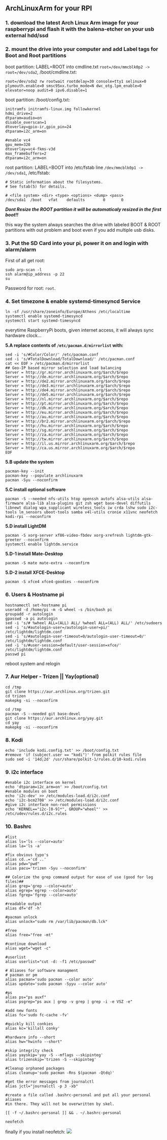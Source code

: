 ## ArchLinuxArm for your RPI

### 1. download the latest Arch Linux Arm image for your raspberrypi and flash it with the balena-etcher on your usb external hdd/ssd

### 2. mount the drive into your computer and add Label tags for Boot and Root partitions

boot partition: LABEL=ROOT into cmdline.txt `root=/dev/mmcblk0p2 -> root=/dev/sda2`, /boot/cmdline.txt:
```
root=/dev/sda2 rw rootwait rootdelay=30 console=tty1 selinux=0 plymouth.enable=0 smsc95xx.turbo_mode=N dwc_otg.lpm_enable=0 elevator=noop audit=0 ipv6.disable=1
```
boot partition: /boot/config.txt:
```
initramfs initramfs-linux.img followkernel
hdmi_drive=2
dtparam=audio=on
disable_overscan=1
dtoverlay=gpio-ir,gpio_pin=24
dtparam=i2c_arm=on

#enable vc4
gpu_mem=320
dtoverlay=vc4-fkms-v3d
max_framebuffers=2
dtparam=i2c_arm=on
```
root partition: LABEL=BOOT into /etc/fstab line `/dev/mmcblk0p1 -> /dev/sda1`, /etc/fstab:
```
# Static information about the filesystems.
# See fstab(5) for details.

# <file system> <dir> <type> <options> <dump> <pass>
/dev/sda1  /boot   vfat    defaults        0       0
```
***Dont Resize the ROOT partition it will be automaticaly resized in the first boot!!***

this way the system always searches the drive with labeled BOOT & ROOT partitions with out problem and boot even if you add multiple usb disks.

### 3. Put the SD Card into your pi, power it on and login with alarm/alarm
First of all get root:
```
sudo arp-scan -l
ssh alarm@ip_address -p 22
su
```
Password for root: `root`.

### 4. Set timezone & enable systemd-timesyncd Service
```
ln -sf /usr/share/zoneinfo/Europe/Athens /etc/localtime
systemctl enable systemd-timesyncd
systemctl start systemd-timesyncd
```
everytime RaspberryPi boots, given internet access, it will always sync hardware clock...

**5.A replace contents of `/etc/pacman.d/mirrorlist` with:**
```
sed -i 's/#Color/Color/' /etc/pacman.conf
sed -i 's/#TotalDownload/TotalDownload/' /etc/pacman.conf
cat << EOF > /etc/pacman.d/mirrorlist
## Geo-IP based mirror selection and load balancing
Server = http://gr.mirror.archlinuxarm.org/$arch/$repo
Server = http://de.mirror.archlinuxarm.org/$arch/$repo
Server = http://de2.mirror.archlinuxarm.org/$arch/$repo
Server = http://de3.mirror.archlinuxarm.org/$arch/$repo
Server = http://de4.mirror.archlinuxarm.org/$arch/$repo
Server = http://de5.mirror.archlinuxarm.org/$arch/$repo
Server = http://nl.mirror.archlinuxarm.org/$arch/$repo
Server = http://pt.mirror.archlinuxarm.org/$arch/$repo
Server = http://dk.mirror.archlinuxarm.org/$arch/$repo
Server = http://eu.mirror.archlinuxarm.org/$arch/$repo
Server = http://au.mirror.archlinuxarm.org/$arch/$repo
Server = http://br2.mirror.archlinuxarm.org/$arch/$repo
Server = http://hu.mirror.archlinuxarm.org/$arch/$repo
Server = http://sg.mirror.archlinuxarm.org/$arch/$repo
Server = http://za.mirror.archlinuxarm.org/$arch/$repo
Server = http://tw.mirror.archlinuxarm.org/$arch/$repo
Server = http://il.us.mirror.archlinuxarm.org/$arch/$repo
Server = http://ca.us.mirror.archlinuxarm.org/$arch/$repo
EOF
```

**5.B update the system**
```
pacman-key --init
pacman-key --populate archlinuxarm
pacman -Syu --noconfirm
```
**5.C install optional software**
```
pacman -S --needed nfs-utils htop openssh autofs alsa-utils alsa-firmware alsa-lib alsa-plugins git zsh wget base-devel diffutils libnewt dialog wpa_supplicant wireless_tools iw crda lshw sudo i2c-tools lm_sensors uboot-tools samba v4l-utils cronie x11vnc neofetch kodi-rpi --noconfirm
```
**5.D install LightDM**
```
pacman -S xorg-server xf86-video-fbdev xorg-xrefresh lightdm-gtk-greeter --noconfirm
systemctl enable lightdm.service
```
**5.D-1 install Mate-Desktop**
```
pacman -S mate mate-extra --noconfirm
```
**5.D-2 install XFCE-Desktop**
```
pacman -S xfce4 xfce4-goodies --noconfirm
```
### 6. Users & Hostname pi
```
hostnamectl set-hostname pi
useradd -d /home/pi -m -G wheel -s /bin/bash pi
groupadd -r autologin
gpasswd -a pi autologin
sed -i 's/# %wheel ALL=(ALL) ALL/ %wheel ALL=(ALL) ALL/' /etc/sudoers
sed -i 's/#autologin-user=/autologin-user=pi/' /etc/lightdm/lightdm.conf
sed -i 's/#autologin-user-timeout=0/autologin-user-timeout=0/' /etc/lightdm/lightdm.conf
sed -i 's/#user-session=default/user-session=xfce/' /etc/lightdm/lightdm.conf
passwd pi
```
reboot system and relogin
### 7. Aur Helper - Trizen || Yay(optional)
```
cd /tmp
git clone https://aur.archlinux.org/trizen.git
cd trizen
makepkg -si --noconfirm
```
```
cd /tmp
pacman -S --needed git base-devel
git clone https://aur.archlinux.org/yay.git
cd yay
makepkg -si --noconfirm
```
### 8. Kodi
```
echo 'include kodi.config.txt' >> /boot/config.txt
#remove 'if (subject.user == "kodi")' from polkit rules file
sudo sed -i '14d;2d' /usr/share/polkit-1/rules.d/10-kodi.rules
```

### 9. i2c interface
```
#enable i2c interface on kernel
echo 'dtparam=i2c_arm=on' >> /boot/config.txt
#enable modules on boot
echo 'i2c-dev' >> /etc/modules-load.d/i2c.conf
echo 'i2c-bcm2708' >> /etc/modules-load.d/i2c.conf
#give i2c interface non-root permissions
echo 'KERNEL=="i2c-[0-9]*", GROUP="wheel"' >> /etc/udev/rules.d/i2c.rules
```
### 10. Bashrc
```
#list
alias ls='ls --color=auto'
alias la='ls -a'

#fix obvious typo's
alias cd..='cd ..'
alias pdw="pwd"
alias pacu='trizen -Syu --noconfirm'

## Colorize the grep command output for ease of use (good for log files)##
alias grep='grep --color=auto'
alias egrep='egrep --color=auto'
alias fgrep='fgrep --color=auto'

#readable output
alias df='df -h'

#pacman unlock
alias unlock="sudo rm /var/lib/pacman/db.lck"

#free
alias free="free -mt"

#continue download
alias wget="wget -c"

#userlist
alias userlist="cut -d: -f1 /etc/passwd"

# Aliases for software managment
# pacman or pm
alias pacman='sudo pacman --color auto'
alias update='sudo pacman -Syyu --color auto'

#ps
alias ps="ps auxf"
alias psgrep="ps aux | grep -v grep | grep -i -e VSZ -e"

#add new fonts
alias fc='sudo fc-cache -fv'

#quickly kill conkies
alias kc='killall conky'

#hardware info --short
alias hw="hwinfo --short"

#skip integrity check
alias yayskip='yay -S --mflags --skipinteg'
alias trizenskip='trizen -S --skipinteg'

#Cleanup orphaned packages
alias cleanup='sudo pacman -Rns $(pacman -Qtdq)'

#get the error messages from journalctl
alias jctl="journalctl -p 3 -xb"

#create a file called .bashrc-personal and put all your personal aliases
#in there. They will not be overwritten by skel.

[[ -f ~/.bashrc-personal ]] && . ~/.bashrc-personal

neofetch

```
finally if you install neofetch:
<img src="home.jpg">
